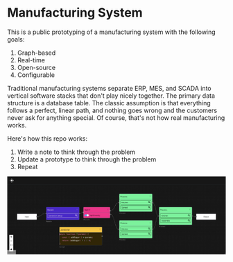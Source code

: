 # Manufacturing System

This is a public prototyping of a manufacturing system with the following goals:

1. Graph-based
2. Real-time
3. Open-source
4. Configurable

Traditional manufacturing systems separate ERP, MES, and SCADA into vertical software stacks that don't play nicely together. The primary data structure is a database table. The classic assumption is that everything follows a perfect, linear path, and nothing goes wrong and the customers never ask for anything special. Of course, that's not how real manufacturing works.

Here's how this repo works:

1. Write a note to think through the problem
2. Update a prototype to think through the problem
3. Repeat

![screenshot](https://github.com/barbinbrad/manufacturing/blob/main/notes/screenshots/2022-05-04.jpg?raw=true)